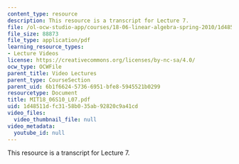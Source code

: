 ```yaml
---
content_type: resource
description: This resource is a transcript for Lecture 7.
file: /ol-ocw-studio-app/courses/18-06-linear-algebra-spring-2010/1d48511dfc3158b035ab92820c9a41cd_MIT18_06S10_L07.pdf
file_size: 88873
file_type: application/pdf
learning_resource_types:
- Lecture Videos
license: https://creativecommons.org/licenses/by-nc-sa/4.0/
ocw_type: OCWFile
parent_title: Video Lectures
parent_type: CourseSection
parent_uid: 6b1f6624-5736-6951-bfe8-5945521b0299
resourcetype: Document
title: MIT18_06S10_L07.pdf
uid: 1d48511d-fc31-58b0-35ab-92820c9a41cd
video_files:
  video_thumbnail_file: null
video_metadata:
  youtube_id: null
---
```

This resource is a transcript for Lecture 7.